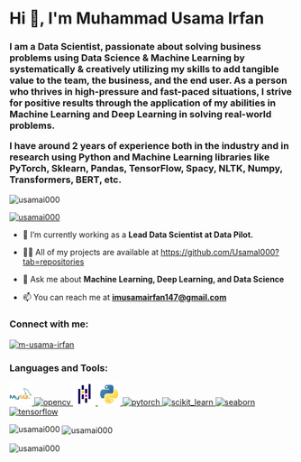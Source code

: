 <h1 align="left">Hi 👋, I'm Muhammad Usama Irfan</h1>
<h3 align="left">I am a Data Scientist, passionate about solving business problems using Data Science & Machine Learning by systematically & creatively utilizing my skills to add tangible value to the team, the business, and the end user. As a person who thrives in high-pressure and fast-paced situations, I strive for positive results through the application of my abilities in Machine Learning and Deep Learning in solving real-world problems. 

I have around 2 years of experience both in the industry and in research using Python and Machine Learning libraries like PyTorch, Sklearn, Pandas, TensorFlow, Spacy, NLTK, Numpy, Transformers, BERT, etc.</h3>

<p align="left"> <img src="https://komarev.com/ghpvc/?username=usamai000&label=Profile%20views&color=0e75b6&style=flat" alt="usamai000" /> </p>

<p align="left"> <a href="https://github.com/ryo-ma/github-profile-trophy"><img src="https://github-profile-trophy.vercel.app/?username=usamai000" alt="usamai000" /></a> </p>

- 🔭 I’m currently working as a **Lead Data Scientist at Data Pilot.**

- 👨‍💻 All of my projects are available at https://github.com/UsamaI000?tab=repositories

- 💬 Ask me about **Machine Learning, Deep Learning, and Data Science**

- 📫 You can reach me at **imusamairfan147@gmail.com**

<h3 align="left">Connect with me:</h3>
<p align="left">
<a href="https://linkedin.com/in/m-usama-irfan" target="blank"><img align="center" src="https://raw.githubusercontent.com/rahuldkjain/github-profile-readme-generator/master/src/images/icons/Social/linked-in-alt.svg" alt="m-usama-irfan" height="30" width="40" /></a>
</p>

<h3 align="left">Languages and Tools:</h3>
<p align="left"> <a href="https://www.mysql.com/" target="_blank" rel="noreferrer"> <img src="https://raw.githubusercontent.com/devicons/devicon/master/icons/mysql/mysql-original-wordmark.svg" alt="mysql" width="40" height="40"/> </a> <a href="https://opencv.org/" target="_blank" rel="noreferrer"> <img src="https://www.vectorlogo.zone/logos/opencv/opencv-icon.svg" alt="opencv" width="40" height="40"/> </a> <a href="https://pandas.pydata.org/" target="_blank" rel="noreferrer"> <img src="https://raw.githubusercontent.com/devicons/devicon/2ae2a900d2f041da66e950e4d48052658d850630/icons/pandas/pandas-original.svg" alt="pandas" width="40" height="40"/> </a> <a href="https://www.python.org" target="_blank" rel="noreferrer"> <img src="https://raw.githubusercontent.com/devicons/devicon/master/icons/python/python-original.svg" alt="python" width="40" height="40"/> </a> <a href="https://pytorch.org/" target="_blank" rel="noreferrer"> <img src="https://www.vectorlogo.zone/logos/pytorch/pytorch-icon.svg" alt="pytorch" width="40" height="40"/> </a> <a href="https://scikit-learn.org/" target="_blank" rel="noreferrer"> <img src="https://upload.wikimedia.org/wikipedia/commons/0/05/Scikit_learn_logo_small.svg" alt="scikit_learn" width="40" height="40"/> </a> <a href="https://seaborn.pydata.org/" target="_blank" rel="noreferrer"> <img src="https://seaborn.pydata.org/_images/logo-mark-lightbg.svg" alt="seaborn" width="40" height="40"/> </a> <a href="https://www.tensorflow.org" target="_blank" rel="noreferrer"> <img src="https://www.vectorlogo.zone/logos/tensorflow/tensorflow-icon.svg" alt="tensorflow" width="40" height="40"/> </a> </p>

<p><img align="left" src="https://github-readme-stats.vercel.app/api/top-langs?username=usamai000&show_icons=true&locale=en&layout=compact" alt="usamai000" /></p>

<p>&nbsp;<img align="center" src="https://github-readme-stats.vercel.app/api?username=usamai000&show_icons=true&locale=en" alt="usamai000" /></p>

<p><img align="center" src="https://github-readme-streak-stats.herokuapp.com/?user=usamai000&" alt="usamai000" /></p>
